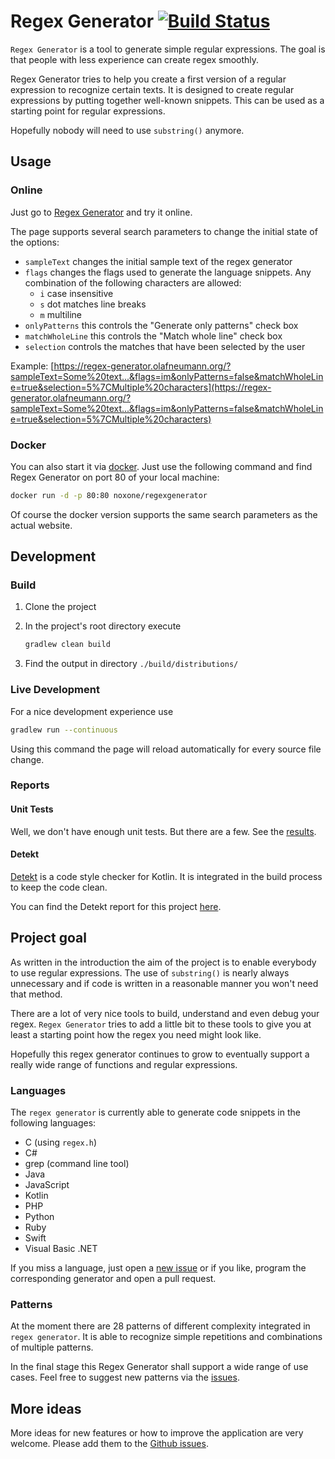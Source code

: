 # Regex Generator [![Build Status](https://github.com/noxone/regex-generator/actions/workflows/build-and-test.yml/badge.svg?branch=main&event=push)](https://github.com/noxone/regex-generator/actions/workflows/test.yml)

``Regex Generator`` is a tool to generate simple regular expressions. The goal is that people with less experience can create regex smoothly.

Regex Generator tries to help you create a first version of a regular expression to recognize certain texts. It is designed to create regular expressions by putting together well-known snippets. This can be used as a starting point for regular expressions.

Hopefully nobody will need to use ``substring()`` anymore.

## Usage

### Online

Just go to [Regex Generator](https://regex-generator.olafneumann.org/) and try it online.

The page supports several search parameters to change the initial state of the options:

- ``sampleText`` changes the initial sample text of the regex generator
- ``flags`` changes the flags used to generate the language snippets. Any combination of the following characters are allowed:
  - ``i`` case insensitive
  - ``s`` dot matches line breaks
  - ``m`` multiline
- ``onlyPatterns`` this controls the "Generate only patterns" check box
- ``matchWholeLine`` this controls the "Match whole line" check box
- ``selection`` controls the matches that have been selected by the user

Example: [https://regex-generator.olafneumann.org/?sampleText=Some%20text...&flags=im&onlyPatterns=false&matchWholeLine=true&selection=5%7CMultiple%20characters](https://regex-generator.olafneumann.org/?sampleText=Some%20text...&flags=im&onlyPatterns=false&matchWholeLine=true&selection=5%7CMultiple%20characters)

### Docker

You can also start it via [docker](https://hub.docker.com/r/noxone/regexgenerator). Just use the following command and find Regex Generator on port 80 of your local machine:

```bash
docker run -d -p 80:80 noxone/regexgenerator
```

Of course the docker version supports the same search parameters as the actual website.

## Development

### Build

1. Clone the project
2. In the project's root directory execute

   ```bash
   gradlew clean build
   ```

3. Find the output in directory ``./build/distributions/``

### Live Development

For a nice development experience use

```bash
gradlew run --continuous
```

Using this command the page will reload automatically for every source file change.

### Reports

#### Unit Tests

Well, we don't have enough unit tests. But there are a few. See the [results](https://regex-generator.olafneumann.org/reports/test).

#### Detekt

[Detekt](https://github.com/detekt/detekt) is a code style checker for Kotlin. It is integrated in the build process to keep the code clean.

You can find the Detekt report for this project [here](https://regex-generator.olafneumann.org/reports/detekt.html).

## Project goal

As written in the introduction the aim of the project is to enable everybody to use regular expressions. The use of ``substring()`` is nearly always unnecessary and if code is written in a reasonable manner you won't need that method.

There are a lot of very nice tools to build, understand and even debug your regex. ``Regex Generator`` tries to add a little bit to these tools to give you at least a starting point how the regex you need might look like.

Hopefully this regex generator continues to grow to eventually support a really wide range of functions and regular expressions.

### Languages

The ``regex generator`` is currently able to generate code snippets in the following languages:

- C (using `regex.h`)
- C#
- grep (command line tool)
- Java
- JavaScript
- Kotlin
- PHP
- Python
- Ruby
- Swift
- Visual Basic .NET

If you miss a language, just open a [new issue](https://github.com/noxone/regex-generator/issues/new?assignees=&labels=New+language&template=add-programming-language.md&title=) or if you like, program the corresponding generator and open a pull request.

### Patterns

At the moment there are 28 patterns of different complexity integrated in ``regex generator``. It is able to recognize simple repetitions and combinations of multiple patterns.

In the final stage this Regex Generator shall support a wide range of use cases. Feel free to suggest new patterns via the [issues](https://github.com/noxone/regex-generator/issues/new?assignees=&labels=&template=add-pattern.md&title=).

## More ideas

More ideas for new features or how to improve the application are very welcome. Please add them to the [Github issues](https://github.com/noxone/regex-generator/issues).
